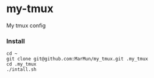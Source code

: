# my-tmux
My tmux config

### Install

```
cd ~
git clone git@github.com:MarMun/my_tmux.git .my_tmux
cd .my_tmux
./intall.sh
```
